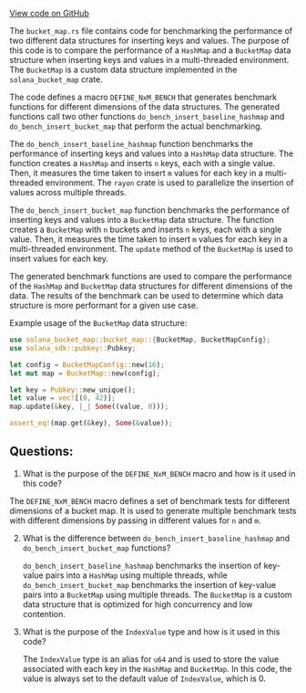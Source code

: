 [View code on GitHub](https://github.com/solana-labs/solana/blob/master/bucket_map/benches/bucket_map.rs)

The `bucket_map.rs` file contains code for benchmarking the performance of two different data structures for inserting keys and values. The purpose of this code is to compare the performance of a `HashMap` and a `BucketMap` data structure when inserting keys and values in a multi-threaded environment. The `BucketMap` is a custom data structure implemented in the `solana_bucket_map` crate.

The code defines a macro `DEFINE_NxM_BENCH` that generates benchmark functions for different dimensions of the data structures. The generated functions call two other functions `do_bench_insert_baseline_hashmap` and `do_bench_insert_bucket_map` that perform the actual benchmarking.

The `do_bench_insert_baseline_hashmap` function benchmarks the performance of inserting keys and values into a `HashMap` data structure. The function creates a `HashMap` and inserts `n` keys, each with a single value. Then, it measures the time taken to insert `m` values for each key in a multi-threaded environment. The `rayon` crate is used to parallelize the insertion of values across multiple threads.

The `do_bench_insert_bucket_map` function benchmarks the performance of inserting keys and values into a `BucketMap` data structure. The function creates a `BucketMap` with `n` buckets and inserts `n` keys, each with a single value. Then, it measures the time taken to insert `m` values for each key in a multi-threaded environment. The `update` method of the `BucketMap` is used to insert values for each key.

The generated benchmark functions are used to compare the performance of the `HashMap` and `BucketMap` data structures for different dimensions of the data. The results of the benchmark can be used to determine which data structure is more performant for a given use case.

Example usage of the `BucketMap` data structure:

```rust
use solana_bucket_map::bucket_map::{BucketMap, BucketMapConfig};
use solana_sdk::pubkey::Pubkey;

let config = BucketMapConfig::new(16);
let mut map = BucketMap::new(config);

let key = Pubkey::new_unique();
let value = vec![(0, 42)];
map.update(&key, |_| Some((value, 0)));

assert_eq!(map.get(&key), Some(&value));
```
## Questions: 
 1. What is the purpose of the `DEFINE_NxM_BENCH` macro and how is it used in this code?
   
   The `DEFINE_NxM_BENCH` macro defines a set of benchmark tests for different dimensions of a bucket map. It is used to generate multiple benchmark tests with different dimensions by passing in different values for `n` and `m`.

2. What is the difference between `do_bench_insert_baseline_hashmap` and `do_bench_insert_bucket_map` functions?
   
   `do_bench_insert_baseline_hashmap` benchmarks the insertion of key-value pairs into a `HashMap` using multiple threads, while `do_bench_insert_bucket_map` benchmarks the insertion of key-value pairs into a `BucketMap` using multiple threads. The `BucketMap` is a custom data structure that is optimized for high concurrency and low contention.

3. What is the purpose of the `IndexValue` type and how is it used in this code?
   
   The `IndexValue` type is an alias for `u64` and is used to store the value associated with each key in the `HashMap` and `BucketMap`. In this code, the value is always set to the default value of `IndexValue`, which is 0.